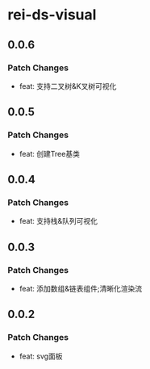 # rei-ds-visual

## 0.0.6

### Patch Changes

- feat: 支持二叉树&K叉树可视化

## 0.0.5

### Patch Changes

- feat: 创建Tree基类

## 0.0.4

### Patch Changes

- feat: 支持栈&队列可视化

## 0.0.3

### Patch Changes

- feat: 添加数组&链表组件;清晰化渲染流

## 0.0.2

### Patch Changes

- feat: svg面板
